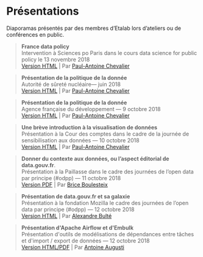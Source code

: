 # Présentations

Diaporamas présentés par des membres d’Etalab lors d’ateliers ou de conférences en public.

> **France data policy**<br>
> Intervention à Sciences po Paris dans le cours data science for public policy le 13 novembre 2018<br>
> [Version HTML](https://etalab.github.io/etalab/diaporamas/slides-sciencespo.html) | Par [Paul-Antoine Chevalier](https://github.com/pachevalier)

> **Présentation de la politique de la donnée**<br>
> Autorité de sûreté nucléaire— juin 2018<br>
> [Version HTML](https://etalab.github.io/etalab/diaporamas/slides-asn.html) | Par [Paul-Antoine Chevalier](https://github.com/pachevalier)

> **Présentation de la politique de la donnée**<br>
> Agence française du développement — 9 octobre 2018<br>
> [Version HTML](https://etalab.github.io/etalab/diaporamas/slides-afd.html) | Par [Paul-Antoine Chevalier](https://github.com/pachevalier)

> **Une brève introduction à la visualisation de données**<br>
> Présentation à la Cour des comptes dans le cadre de la journée de sensibilisation aux données — 10 octobre 2018<br>
> [Version HTML](https://etalab.github.io/etalab/diaporamas/slides-courdescomptes.html) | Par [Paul-Antoine Chevalier](https://github.com/pachevalier)

> **Donner du contexte aux données, ou l’aspect éditorial de data.gouv.fr**.<br>
> Présentation à la Paillasse dans le cadre des journées de l’open data par principe (#odpp) — 11 octobre 2018<br>
> [Version PDF](diaporamas/2018-10-11-atelier-edito-datagouvfr.pdf) | Par [Brice Boulesteix](https://github.com/bboulesteix)

> **Présentation de data.gouv.fr et sa galaxie**<br>
> Présentation à la fondation Mozilla le cadre des journées de l’open data par principe (#odpp) — 12 octobre 2018<br>
> [Version HTML](https://speakerdeck.com/abulte/data-dot-gouv-dot-fr-atelier-odpp-2018-10-12) | Par [Alexandre Bulté](https://github.com/abulte)

> **Présentation d'Apache Airflow et d'Embulk**<br>
> Présentation d'outils de modélisations de dépendances entre tâches et d'import / export de données — 12 octobre 2018<br>
> [Version HTML/PDF](https://docs.google.com/presentation/d/1LxwJIA2BFbGtPtdaUaGp1mngYWUQDMrM1V3DZ8AneR0/edit) | Par [Antoine Augusti](https://github.com/AntoineAugusti)

